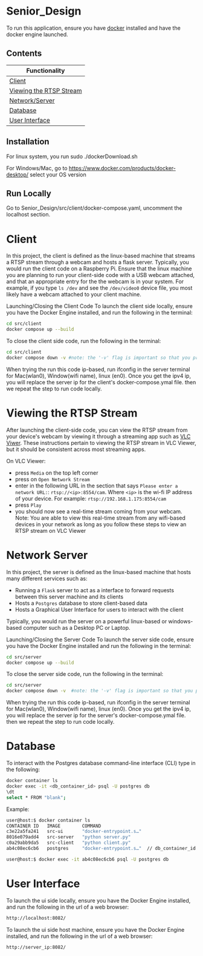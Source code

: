 # Senior_Design
To run this application, ensure you have [docker](https://docs.docker.com/engine/install/) installed and have the docker engine launched.

## Contents
| Functionality |
| ----------------- |
| [Client](#Client)
| [Viewing the RTSP Stream](#viewing-the-rtsp-stream)
| [Network/Server](#Network-Server) 
| [Database](#Database) 
| [User Interface](#User-Interface) 

## Installation
For linux system, you run sudo ./dockerDownload.sh

For Windows/Mac, go to https://www.docker.com/products/docker-desktop/ select your OS version

## Run Locally
Go to Senior_Design/src/client/docker-compose.yaml, uncomment the localhost section.


# Client
In this project, the client is defined as the linux-based machine that streams a RTSP stream through a webcam and hosts a flask server. Typically, you would run the client code on a Raspberry Pi. Ensure that the linux machine you are planning to run your client-side code with a USB webcam attached, and that an appropriate entry for the the webcam is in your system. For example, if you type `ls /dev` and see the `/dev/video0` device file, you most likely have a webcam attached to your client machine.

Launching/Closing the Client Code
To launch the client side locally, ensure you have the Docker Engine installed, and run the following in the terminal:
```bash
cd src/client
docker compose up --build
```
To close the client side code,  run the following in the terminal:
```bash
cd src/client
docker compose down -v #note: the '-v' flag is important so that you properly close down any volumes
```

When trying the run this code ip-based, run ifconfig in the server terminal for Mac(wlan0), Window(wifi name), linux (en0). Once you get the ipv4 ip, you will replace the server ip for the client's docker-compose.ymal file. then we repeat the step to run code locally.

# Viewing the RTSP Stream
After launching the client-side code, you can view the RTSP stream from your device's webcam by viewing it through a streaming app such as [VLC Viwer](https://www.videolan.org/vlc/). These instructions pertain to viewing the RTSP stream in VLC Viewer, but it should be consistent across most streaming apps. 

On VLC Viewer:
- press `Media` on the top left corner
- press on `Open Network Stream`
- enter in the following URL in the section that says `Please enter a network URL:`: `rtsp://<ip>:8554/cam`. Where `<ip>` is the wi-fi IP address of your device. For example: `rtsp://192.168.1.175:8554/cam`
- press `Play`
- you should now see a real-time stream coming from your webcam. Note: You are able to view this real-time stream from any wifi-based devices in your network as long as you follow these steps to view an RTSP stream on VLC Viewer


# Network Server
In this project, the server is defined as the linux-based machine that hosts many different services such as:
- Running a `Flask` server to act as a interface to forward requests between this server machine and its clients
- Hosts a `Postgres` database to store client-based data
- Hosts a Graphical User Interface for users to interact with the client

Typically, you would run the server on a powerful linux-based or windows-based computer such as a Desktop PC or Laptop. 

 Launching/Closing the Server Code
To launch the server side code, ensure you have the Docker Engine installed and run the following in the terminal:
```bash
cd src/server
docker compose up --build
```
To close the server side code,  run the following in the terminal:
```bash
cd src/server
docker compose down -v  #note: the '-v' flag is important so that you properly close down any volumes
```

When trying the run this code ip-based, run ifconfig in the server terminal for Mac(wlan0), Window(wifi name), linux (en0). Once you get the ipv4 ip, you will replace the server ip for the server's docker-compose.ymal file. then we repeat the step to run code locally.

# Database

To interact with the Postgres database command-line interface (CLI) type in the following:
```bash
docker container ls
docker exec -it <db_container_id> psql -U postgres db
\dt
select * FROM "blank";
```

Example:
```bash
user@host:$ docker container ls
CONTAINER ID   IMAGE        COMMAND            
c3e22a5fa241   src-ui       "docker-entrypoint.s…"
8016e079add4   src-server   "python server.py"
c0a29abb9da5   src-client   "python client.py" 
ab4c08ec6cb6   postgres     "docker-entrypoint.s…"  // db_container_id = ab4c08ec6cb6

user@host:$ docker exec -it ab4c08ec6cb6 psql -U postgres db
```

# User Interface
To launch the ui side locally, ensure you have the Docker Engine installed, and run the following in the url of a web browser:
```bash
http://localhost:8082/
```

To launch the ui side host machine, ensure you have the Docker Engine installed, and run the following in the url of a web browser:
```bash
http://server_ip:8082/
```
